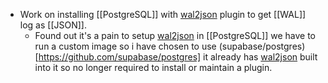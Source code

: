 - Work on installing [[PostgreSQL]] with [wal2json](https://github.com/eulerto/wal2json) plugin to get [[WAL]] log as [[JSON]].
	- Found out it's a pain to setup [wal2json](https://github.com/eulerto/wal2json) in [[PostgreSQL]] we have to run a custom image so i have chosen to use (supabase/postgres)[https://github.com/supabase/postgres] it already has [wal2json](https://github.com/eulerto/wal2json) built into it so no longer required to install or maintain a plugin.